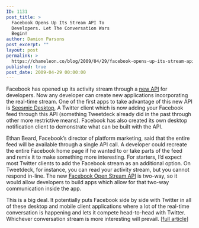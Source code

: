 ```yaml
---
ID: 1131
post_title: >
  Facebook Opens Up Its Stream API To
  Developers. Let The Conversation Wars
  Begin!
author: Damion Parsons
post_excerpt: ""
layout: post
permalink: >
  https://chameleon.co/blog/2009/04/29/facebook-opens-up-its-stream-api-to-developers-let-the-conversation-wars-begin/
published: true
post_date: 2009-04-29 00:00:00
---
```

Facebook has opened up its activity stream through a <a href="https://wiki.developers.facebook.com/index.php/Using_the_Open_Stream_API" target="_blank" rel="noopener noreferrer">new API</a> for developers. Now any developer can create new applications incorporating the real-time stream. One of the first apps to take advantage of this new API is <a href="https://desktop.seesmic.com/" target="_blank" rel="noopener noreferrer">Seesmic Desktop</a>, A Twitter client which is now adding your Facebook feed through this API (something Tweetdeck already did in the past through other more restrictive means). Facebook has also created its own desktop notification client to demonstrate what can be built with the API.

Ethan Beard, Facebook’s director of platform marketing, said that the entire feed will be available through a single API call. A developer could recreate the entire Facebook home page if he wanted to or take parts of the feed and remix it to make something more interesting. For starters, I’d expect most Twitter clients to add the Facebook stream as an additional option. On Tweetdeck, for instance, you can read your activity stream, but you cannot respond in-line. The new <a href="https://www.techmeme.com/090427/p37#a090427p37" target="_blank" rel="noopener noreferrer">Facebook Open Stream API</a> is two-way, so it would allow developers to build apps which allow for that two-way communication inside the app.

This is a big deal. It potentially puts Facebook side by side with Twitter in all of these desktop and mobile client applications where a lot of the real-time conversation is happening and lets it compete head-to-head with Twitter. Whichever conversation stream is more interesting will prevail. [<a href="https://www.techcrunch.com/2009/04/27/facebook-opens-up-its-stream-api-to-developers/" target="_blank" rel="noopener noreferrer">full article</a>]